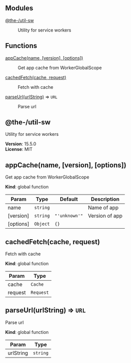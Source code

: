 <!--- Code generated by @the-/script-doc. DO NOT EDIT. -->

## Modules

<dl>
<dt><a href="#module_@the-/util-sw">@the-/util-sw</a></dt>
<dd><p>Utility for service workers</p>
</dd>
</dl>

## Functions

<dl>
<dt><a href="#appCache">appCache(name, [version], [options])</a></dt>
<dd><p>Get app cache from WorkerGlobalScope</p>
</dd>
<dt><a href="#cachedFetch">cachedFetch(cache, request)</a></dt>
<dd><p>Fetch with cache</p>
</dd>
<dt><a href="#parseUrl">parseUrl(urlString)</a> ⇒ <code>URL</code></dt>
<dd><p>Parse url</p>
</dd>
</dl>

<a name="module_@the-/util-sw"></a>

## @the-/util-sw
Utility for service workers

**Version**: 15.5.0  
**License**: MIT  
<a name="appCache"></a>

## appCache(name, [version], [options])
Get app cache from WorkerGlobalScope

**Kind**: global function  

| Param | Type | Default | Description |
| --- | --- | --- | --- |
| name | <code>string</code> |  | Name of app |
| [version] | <code>string</code> | <code>&quot;&#x27;unknown&#x27;&quot;</code> | Version of app |
| [options] | <code>Object</code> | <code>{}</code> |  |

<a name="cachedFetch"></a>

## cachedFetch(cache, request)
Fetch with cache

**Kind**: global function  

| Param | Type |
| --- | --- |
| cache | <code>Cache</code> | 
| request | <code>Request</code> | 

<a name="parseUrl"></a>

## parseUrl(urlString) ⇒ <code>URL</code>
Parse url

**Kind**: global function  

| Param | Type |
| --- | --- |
| urlString | <code>string</code> |
